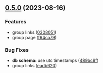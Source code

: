 ## [0.5.0](https://github.com/taskany-inc/crew/compare/v0.4.1...v0.5.0) (2023-08-16)


### Features

* group links ([0308051](https://github.com/taskany-inc/crew/commit/0308051eef3f934d893f321dcb3701bf311b5c4f))
* group page ([f94ca79](https://github.com/taskany-inc/crew/commit/f94ca7925ba7752ab9bfe29528ec1802d79d67e3))


### Bug Fixes

* **db schema:** use utc timestamps ([489bc9f](https://github.com/taskany-inc/crew/commit/489bc9f6f91e89a42db8b0e2fa5df113a931c0fb))
* group links ([eadb620](https://github.com/taskany-inc/crew/commit/eadb620f28bd51602ecdb9e58455e2d401d305f8))

